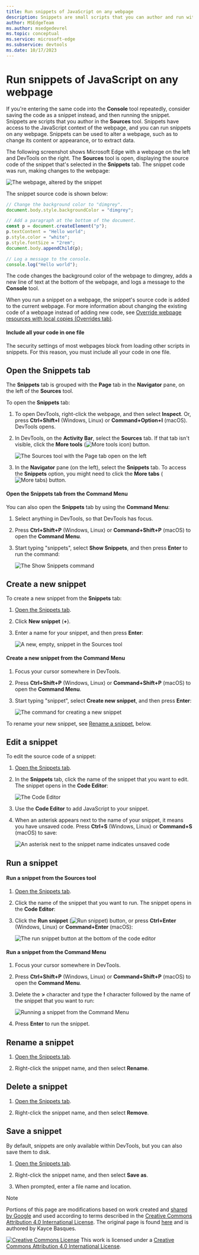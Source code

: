 ```yaml
---
title: Run snippets of JavaScript on any webpage
description: Snippets are small scripts that you can author and run within the Sources tool of Microsoft Edge DevTools.  You can access and run resources from any webpage.  When you run a Snippet, it runs from the context of the currently open webpage.
author: MSEdgeTeam
ms.author: msedgedevrel
ms.topic: conceptual
ms.service: microsoft-edge
ms.subservice: devtools
ms.date: 10/17/2023
---
```

<!-- Copyright Kayce Basques

   Licensed under the Apache License, Version 2.0 (the "License");
   you may not use this file except in compliance with the License.
   You may obtain a copy of the License at

       https://www.apache.org/licenses/LICENSE-2.0

   Unless required by applicable law or agreed to in writing, software
   distributed under the License is distributed on an "AS IS" BASIS,
   WITHOUT WARRANTIES OR CONDITIONS OF ANY KIND, either express or implied.
   See the License for the specific language governing permissions and
   limitations under the License.  -->
# Run snippets of JavaScript on any webpage

If you're entering the same code into the **Console** tool repeatedly, consider saving the code as a snippet instead, and then running the snippet.  Snippets are scripts that you author in the **Sources** tool.  Snippets have access to the JavaScript context of the webpage, and you can run snippets on any webpage.  Snippets can be used to alter a webpage, such as to change its content or appearance, or to extract data.

The following screenshot shows Microsoft Edge with a webpage on the left and DevTools on the right. The **Sources** tool is open, displaying the source code of the snippet that's selected in the **Snippets** tab. The snippet code was run, making changes to the webpage:

![The webpage, altered by the snippet](./snippets-images/snippets-overview.png)

The snippet source code is shown below:

```javascript
// Change the background color to "dimgrey".
document.body.style.backgroundColor = "dimgrey";

// Add a paragraph at the bottom of the document.
const p = document.createElement("p");
p.textContent = "Hello world";
p.style.color = "white";
p.style.fontSize = "2rem";
document.body.appendChild(p);

// Log a message to the console.
console.log("Hello world");
```

The code changes the background color of the webpage to dimgrey, adds a new line of text at the bottom of the webpage, and logs a message to the **Console** tool.

When you run a snippet on a webpage, the snippet's source code is added to the current webpage. For more information about changing the existing code of a webpage instead of adding new code, see [Override webpage resources with local copies (Overrides tab)](./overrides.md).

#### Include all your code in one file

The security settings of most webpages block from loading other scripts in snippets. For this reason, you must include all your code in one file.


<!-- ====================================================================== -->
## Open the Snippets tab

The **Snippets** tab is grouped with the **Page** tab in the **Navigator** pane, on the left of the **Sources** tool.

To open the **Snippets** tab:

1. To open DevTools, right-click the webpage, and then select **Inspect**. Or, press **Ctrl+Shift+I** (Windows, Linux) or **Command+Option+I** (macOS). DevTools opens.

1. In DevTools, on the **Activity Bar**, select the **Sources** tab. If that tab isn't visible, click the **More tools** (![More tools icon](./snippets-images/more-tools-icon.png)) button.

   ![The Sources tool with the Page tab open on the left](./snippets-images/sources-tool-page-pane.png)

1. In the **Navigator** pane (on the left), select the **Snippets** tab.  To access the **Snippets** option, you might need to click the **More tabs** (![More tabs](./snippets-images/more-tabs-icon.png)) button.


#### Open the Snippets tab from the Command Menu

You can also open the **Snippets** tab by using the **Command Menu**:

1. Select anything in DevTools, so that DevTools has focus.

1. Press **Ctrl+Shift+P** (Windows, Linux) or **Command+Shift+P** (macOS) to open the **Command Menu**.

1. Start typing "snippets", select **Show Snippets**, and then press **Enter** to run the command:

   ![The Show Snippets command](./snippets-images/command-menu.png)


<!-- ====================================================================== -->
## Create a new snippet

To create a new snippet from the **Snippets** tab:

1. [Open the Snippets tab](#open-the-snippets-tab).

1. Click **New snippet** (**+**).

1. Enter a name for your snippet, and then press **Enter**:

   ![A new, empty, snippet in the Sources tool](./snippets-images/new-snippet.png)

#### Create a new snippet from the Command Menu

1. Focus your cursor somewhere in DevTools.

1. Press **Ctrl+Shift+P** (Windows, Linux) or **Command+Shift+P** (macOS) to open the **Command Menu**.

1. Start typing "snippet", select **Create new snippet**, and then press **Enter**:

   ![The command for creating a new snippet](./snippets-images/new-snippet-command-menu.png)

To rename your new snippet, see [Rename a snippet](#rename-a-snippet), below.


<!-- ====================================================================== -->
## Edit a snippet

To edit the source code of a snippet:

1. [Open the Snippets tab](#open-the-snippets-tab).

1. In the **Snippets** tab, click the name of the snippet that you want to edit.  The snippet opens in the **Code Editor**:

   ![The Code Editor](./snippets-images/edit-snippet.png)

1. Use the **Code Editor** to add JavaScript to your snippet.

1. When an asterisk appears next to the name of your snippet, it means you have unsaved code.  Press **Ctrl+S** (Windows, Linux) or **Command+S** (macOS) to save:

   ![An asterisk next to the snippet name indicates unsaved code](./snippets-images/unsaved-changes.png)


<!-- ====================================================================== -->
## Run a snippet

#### Run a snippet from the Sources tool

1. [Open the Snippets tab](#open-the-snippets-tab).

1. Click the name of the snippet that you want to run.  The snippet opens in the **Code Editor**:

1. Click the **Run snippet** (![Run snippet](./snippets-images/run-snippet-icon.png)) button, or press **Ctrl+Enter** (Windows, Linux) or **Command+Enter** (macOS):

   ![The run snippet button at the bottom of the code editor](./snippets-images/run-snippet-from-sources-tool.png)

#### Run a snippet from the Command Menu

1. Focus your cursor somewhere in DevTools.

1. Press **Ctrl+Shift+P** (Windows, Linux) or **Command+Shift+P** (macOS) to open the **Command Menu**.

1. Delete the **>** character and type the **!** character followed by the name of the snippet that you want to run:

   ![Running a snippet from the Command Menu](./snippets-images/run-snippet-from-command-menu.png)

1. Press **Enter** to run the snippet.


<!-- ====================================================================== -->
## Rename a snippet

1. [Open the Snippets tab](#open-the-snippets-tab).

1. Right-click the snippet name, and then select **Rename**.


<!-- ====================================================================== -->
## Delete a snippet

1. [Open the Snippets tab](#open-the-snippets-tab).

1. Right-click the snippet name, and then select **Remove**.


<!-- ====================================================================== -->
## Save a snippet

By default, snippets are only available within DevTools, but you can also save them to disk.

1. [Open the Snippets tab](#open-the-snippets-tab).

1. Right-click the snippet name, and then select **Save as**.

1. When prompted, enter a file name and location.


<!-- ====================================================================== -->
> [!NOTE]
> Portions of this page are modifications based on work created and [shared by Google](https://developers.google.com/terms/site-policies) and used according to terms described in the [Creative Commons Attribution 4.0 International License](https://creativecommons.org/licenses/by/4.0).
> The original page is found [here](https://developer.chrome.com/docs/devtools/javascript/snippets/) and is authored by Kayce Basques.

[![Creative Commons License](../../media/cc-logo/88x31.png)](https://creativecommons.org/licenses/by/4.0)
This work is licensed under a [Creative Commons Attribution 4.0 International License](https://creativecommons.org/licenses/by/4.0).
